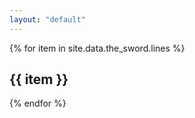 ```yaml
---
layout: "default"
---
```


{% for item in site.data.the_sword.lines %}
  <h2>{{ item }}</h2>
{% endfor %}
